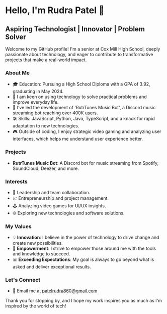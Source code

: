 # Hello, I'm Rudra Patel 👋

## Aspiring Technologist | Innovator | Problem Solver

Welcome to my GitHub profile! I'm a senior at Cox Mill High School, deeply passionate about technology, and eager to contribute to transformative projects that make a real-world impact.

### About Me

- 🎓 Education: Pursuing a High School Diploma with a GPA of 3.92, graduating in May 2024.
- 🌟 I am keen on using technology to solve practical problems and improve everyday life.
- 🤖 I’ve led the development of 'RutrTunes Music Bot', a Discord music streaming bot reaching over 400K users.
- 🛠️ Skills: JavaScript, Python, Java, TypeScript, and a knack for rapid adaptation to new technologies.
- 🎮 Outside of coding, I enjoy strategic video gaming and analyzing user interfaces, which helps me understand user experience better.

### Projects

- **RutrTunes Music Bot**: A Discord bot for music streaming from Spotify, SoundCloud, Deezer, and more. 

### Interests

- 🤝 Leadership and team collaboration.
- 📈 Entrepreneurship and project management.
- 🕹️ Analyzing video games for UI/UX insights.
- 🌐 Exploring new technologies and software solutions.

### My Values

- 💡 **Innovation**: I believe in the power of technology to drive change and create new possibilities.
- 🤲 **Empowerment**: I strive to empower those around me with the tools and knowledge to succeed.
- 📊 **Exceeding Expectations**: My goal is always to go beyond what is asked and deliver exceptional results.

### Let's Connect

- 📧 Email me at [patelrudra860@gmail.com](mailto:patelrudra860@gmail.com)

Thank you for stopping by, and I hope my work inspires you as much as I'm inspired by the world of tech!


